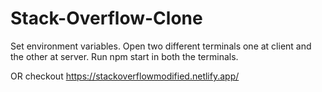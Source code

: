 # Stack-Overflow-Clone

Set environment variables.
Open two different terminals one at client and the other at server.
Run npm start in both the terminals.

OR checkout
https://stackoverflowmodified.netlify.app/

